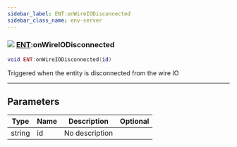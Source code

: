 ```yaml
---
sidebar_label: ENT:onWireIODisconnected
sidebar_class_name: env-server
---
```


### ![](/img/wiki/server.png) [ENT](../ent/README.md):onWireIODisconnected

```lua
void ENT:onWireIODisconnected(id)
```

Triggered when the entity is disconnected from the wire IO<br/>

-----------------
## Parameters

| Type   | Name | Description | Optional |
| ------ | ---- | ----------- | -------: |
| string | id | No description |   |
